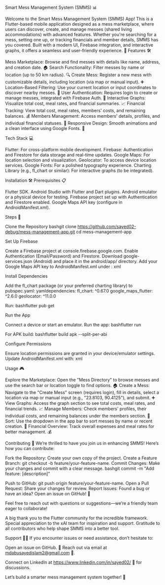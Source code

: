Smart Mess Management System (SMMS) 📊



Welcome to the Smart Mess Management System (SMMS) App! This is a Flutter-based mobile application designed as a mess marketplace, where users can discover, create, and manage messes (shared living accommodations) with advanced features. Whether you're searching for a mess, setting one up, or tracking financials and member details, SMMS has you covered. Built with a modern UI, Firebase integration, and interactive graphs, it offers a seamless and user-friendly experience. 🌟
Features 🛠️

Mess Marketplace: Browse and find messes with details like name, address, and creation date. 🏠
Search Functionality: Filter messes by name or location (up to 50 km radius). 🔍
Create Mess: Register a new mess with customizable details, including location (via map or manual input). ➕
Location-Based Filtering: Use your current location or input coordinates to discover nearby messes. 📍
User Authentication: Requires login to create or manage messes, integrated with Firebase Auth. 🔐
Interactive Graphs: Visualize total cost, meal rates, and financial summaries. 📈
Financial Tracking: View total cost, meal rates, members' costs, and remaining balances. 💰
Members Management: Access members' details, profiles, and individual financial statuses. 👥
Responsive Design: Smooth animations and a clean interface using Google Fonts. 🎨



Tech Stack 💻

Flutter: For cross-platform mobile development.
Firebase: Authentication and Firestore for data storage and real-time updates.
Google Maps: For location selection and visualization.
Geolocator: To access device location services.
Google Fonts: For a polished typography experience.
Charting Library (e.g., fl_chart or similar): For interactive graphs (to be integrated).


Installation 🛠️
Prerequisites 📋

Flutter SDK.
Android Studio with Flutter and Dart plugins.
Android emulator or a physical device for testing.
Firebase project set up with Authentication and Firestore enabled.
Google Maps API key (configure in AndroidManifest.xml).



Steps 🚀

Clone the Repository
bashgit clone https://github.com/sayed02-debug/mess-management-app.git
cd mess-management-app


Set Up Firebase

Create a Firebase project at console.firebase.google.com.
Enable Authentication (Email/Password) and Firestore.
Download google-services.json (Android) and place it in the android/app/ directory.
Add your Google Maps API key to AndroidManifest.xml under <application>:
xml<meta-data android:name="com.google.android.geo.API_KEY" android:value="YOUR_API_KEY"/>




Install Dependencies

Add the fl_chart package (or your preferred charting library) to pubspec.yaml:
yamldependencies:
  fl_chart: ^0.67.0
  google_maps_flutter: ^2.6.0
  geolocator: ^11.0.0




Run:
bashflutter pub get




Run the App

Connect a device or start an emulator.
Run the app:
bashflutter run

For APK build:
bashflutter build apk --split-per-abi




Configure Permissions

Ensure location permissions are granted in your device/emulator settings.
Update AndroidManifest.xml with:
xml<uses-permission android:name="android.permission.ACCESS_FINE_LOCATION" />






Usage 🎮

Explore the Marketplace: Open the "Mess Directory" to browse messes and use the search bar or location toggle to find options. 🏠
Create a Mess: Navigate to the "Create Mess" screen (requires login), fill in details, select a location via map or manual input (e.g., "23.8103, 90.4125"), and submit. ➕
View Graphs: Access the graph section to see total costs, meal rates, and financial trends. 📈
Manage Members: Check members' profiles, their individual costs, and remaining balances under the members section. 👥
Sort: Use the dropdown in the app bar to sort messes by name or recent creation. 🔧
Financial Overview: Track overall expenses and meal rates for better management. 💰




Contributing 🤝
We’re thrilled to have you join us in enhancing SMMS! Here’s how you can contribute:

Fork the Repository: Create your own copy of the project.
Create a Feature Branch: git checkout -b feature/your-feature-name.
Commit Changes: Make your changes and commit with a clear message.
bashgit commit -m "Add feature: [description]"

Push to GitHub: git push origin feature/your-feature-name.
Open a Pull Request: Share your changes for review.
Report Issues: Found a bug or have an idea? Open an issue on GitHub! 🚩

Feel free to reach out with questions or suggestions—we’re a friendly team eager to collaborate!


A big thank you to the Flutter community for the incredible framework.
Special appreciation to the xAI team for inspiration and support.
Gratitude to all contributors who help shape SMMS into a better tool.





Support 📧💼
If you encounter issues or need assistance, don’t hesitate to:

Open an issue on GitHub. 🚩
Reach out via email at mdabusayedislam2@gmail.com 📧.

Connect on LinkedIn at https://www.linkedin.com/in/sayed02/ 💼 for discussions.

Let’s build a smarter mess management system together! 🚀
